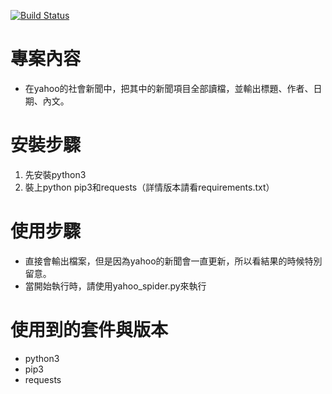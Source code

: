 [![Build Status](https://travis-ci.org/TTPLP/Project-Yahoo-News-Crawler-hitler11319.svg?branch=master)](https://travis-ci.org/TTPLP/Project-Yahoo-News-Crawler-hitler11319)

# 專案內容
- 在yahoo的社會新聞中，把其中的新聞項目全部讀檔，並輸出標題、作者、日期、內文。


# 安裝步驟
 1. 先安裝python3
 2. 裝上python pip3和requests（詳情版本請看requirements.txt）


# 使用步驟
- 直接會輸出檔案，但是因為yahoo的新聞會一直更新，所以看結果的時候特別留意。
- 當開始執行時，請使用yahoo_spider.py來執行


# 使用到的套件與版本
- python3
- pip3
- requests
